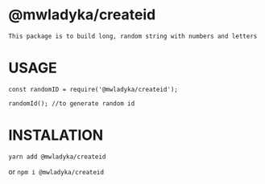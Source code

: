 # @mwladyka/createid

```This package is to build long, random string with numbers and letters```

# USAGE

```const randomID = require('@mwladyka/createid');```

```randomId(); //to generate random id```

# INSTALATION

```yarn add @mwladyka/createid```

or ```npm i @mwladyka/createid```
